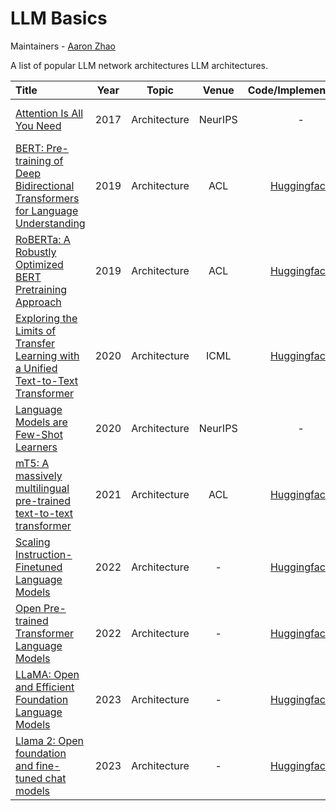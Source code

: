 # LLM Basics 

Maintainers - [Aaron Zhao](https://aaron-zhao123.github.io/)

A list of popular LLM network architectures LLM architectures.


|  Title  |   Year   |   Topic  |   Venue  |   Code/Implementation   |   Notes  |
|:--------|:--------:|:--------:|:--------:|:--------:|:--------:|
| [Attention Is All You Need](<https://arxiv.org/abs/1706.03762>) | 2017 | Architecture | NeurIPS | - | Classic 6-layer architecture |
| [BERT: Pre-training of Deep Bidirectional Transformers for Language Understanding](<https://arxiv.org/abs/1810.04805>) | 2019 | Architecture | ACL | [Huggingface](https://huggingface.co/docs/transformers/v4.36.1/en/model_doc/bert#overview) | BERT (encoder-decoder) |
| [RoBERTa: A Robustly Optimized BERT Pretraining Approach](<https://arxiv.org/abs/1907.11692>) | 2019 | Architecture | ACL | [Huggingface](https://huggingface.co/docs/transformers/model_doc/roberta) | RoBERTa (encoder-decoder) |
| [Exploring the Limits of Transfer Learning with a Unified Text-to-Text Transformer](<https://arxiv.org/abs/1910.10683>) | 2020 | Architecture | ICML | [Huggingface](https://huggingface.co/docs/transformers/model_doc/t5) | T5 (encoder-decoder) |
| [Language Models are Few-Shot Learners](<https://arxiv.org/abs/2005.14165>) | 2020 | Architecture | NeurIPS | - |  GPT series (decoder only) |
| [mT5: A massively multilingual pre-trained text-to-text transformer](<https://arxiv.org/abs/2010.11934>) | 2021 | Architecture | ACL | [Huggingface](https://huggingface.co/docs/transformers/v4.36.1/en/model_doc/mt5#overview) | mT5 (encoder-decoder) |
| [Scaling Instruction-Finetuned Language Models](<https://arxiv.org/abs/2210.11416>) | 2022 | Architecture | - | [Huggingface](https://huggingface.co/docs/transformers/model_doc/flan-t5) | FLAN (encoder-decoder) |
| [Open Pre-trained Transformer Language Models](<https://arxiv.org/abs/2210.11416>) | 2022 | Architecture | - | [Huggingface](https://huggingface.co/docs/transformers/model_doc/flan-t5) | OPT (decoder only) |
| [LLaMA: Open and Efficient Foundation Language Models](<https://arxiv.org/abs/2302.13971>) | 2023 | Architecture | - | [Huggingface](https://github.com/facebookresearch/llama) | LLaMA (decoder only) |
| [Llama 2: Open foundation and fine-tuned chat models](<https://arxiv.org/abs/2307.09288>) | 2023 | Architecture | - | [Huggingface](https://huggingface.co/meta-llama/Llama-2-7b-chat-hf) | LLaMA2 (decoder only) |
